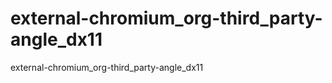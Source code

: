 external-chromium_org-third_party-angle_dx11
============================================

external-chromium_org-third_party-angle_dx11
